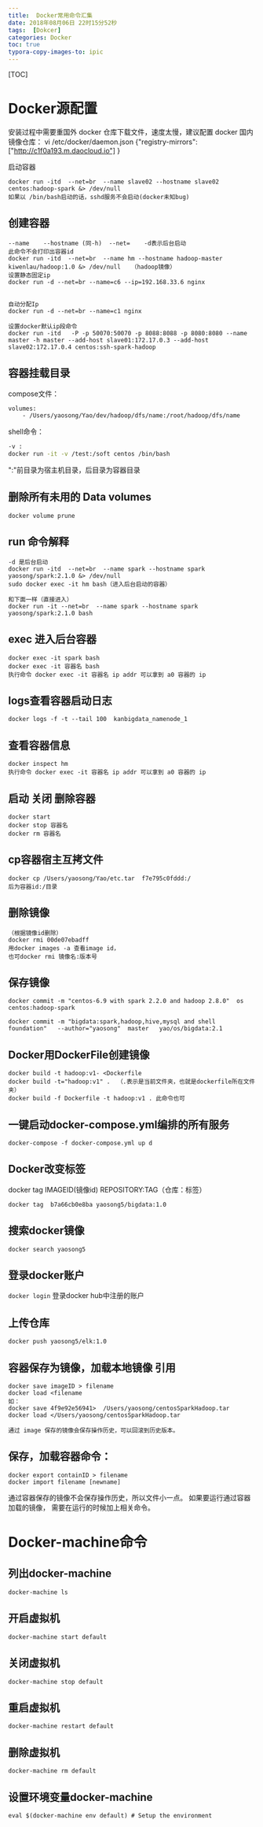 ```yaml
---
title:  Docker常用命令汇集
date: 2018年08月06日 22时15分52秒
tags:  [Dokcer]
categories: Docker
toc: true
typora-copy-images-to: ipic
---
```




[TOC]



# Docker源配置

  安装过程中需要重国外 docker 仓库下载文件，速度太慢，建议配置 docker 国内镜像仓库：
  vi /etc/docker/daemon.json
  {"registry-mirrors":["http://c1f0a193.m.daocloud.io"] }

启动容器

	docker run -itd  --net=br  --name slave02 --hostname slave02 centos:hadoop-spark &> /dev/null
	如果以 /bin/bash启动的话，sshd服务不会启动(docker未知bug)
## 创建容器

	--name    --hostname (同-h)  --net=    -d表示后台启动
	此命令不会打印出容器id
	docker run -itd  --net=br  --name hm --hostname hadoop-master kiwenlau/hadoop:1.0 &> /dev/null   （hadoop镜像）
	设置静态固定ip
	docker run -d --net=br --name=c6 --ip=192.168.33.6 nginx


    自动分配Ip
    docker run -d --net=br --name=c1 nginx
    
    设置docker默认ip段命令
    docker run -itd   -P -p 50070:50070 -p 8088:8088 -p 8080:8080 --name master -h master --add-host slave01:172.17.0.3 --add-host slave02:172.17.0.4 centos:ssh-spark-hadoop

## 容器挂载目录

compose文件：
```Bash
volumes:
	- /Users/yaosong/Yao/dev/hadoop/dfs/name:/root/hadoop/dfs/name
```

shell命令：

```bash
-v : 
docker run -it -v /test:/soft centos /bin/bash
```

":"前目录为宿主机目录，后目录为容器目录



## 删除所有未用的 Data volumes

```
docker volume prune
```



## run 命令解释

	-d 是后台启动
	docker run -itd  --net=br  --name spark --hostname spark yaosong/spark:2.1.0 &> /dev/null
	sudo docker exec -it hm bash（进入后台启动的容器）
	
	和下面一样（直接进入）
	docker run -it --net=br  --name spark --hostname spark yaosong/spark:2.1.0 bash

## exec 进入后台容器
	docker exec -it spark bash
	docker exec -it 容器名 bash
	执行命令 docker exec -it 容器名 ip addr 可以拿到 a0 容器的 ip

## logs查看容器启动日志

```
docker logs -f -t --tail 100  kanbigdata_namenode_1
```





## 查看容器信息

```
docker inspect hm
执行命令 docker exec -it 容器名 ip addr 可以拿到 a0 容器的 ip
```



## 启动 关闭 删除容器

	docker start 
	docker stop 容器名
	docker rm 容器名

## cp容器宿主互拷文件

```
docker cp /Users/yaosong/Yao/etc.tar  f7e795c0fddd:/
后为容器id:/目录
```

## 删除镜像

	（根据镜像id删除）
	docker rmi 00de07ebadff
	用docker images -a 查看image id，
	也可docker rmi 镜像名:版本号


## 保存镜像
```
docker commit -m "centos-6.9 with spark 2.2.0 and hadoop 2.8.0"  os   centos:hadoop-spark

docker commit -m "bigdata:spark,hadoop,hive,mysql and shell  foundation"   --author="yaosong"  master   yao/os/bigdata:2.1
```


## Docker用DockerFile创建镜像

	docker build -t hadoop:v1- <Dockerfile
	docker build -t="hadoop:v1" .  （.表示是当前文件夹，也就是dockerfile所在文件夹）
	docker build -f Dockerfile -t hadoop:v1 . 此命令也可

## 一键启动docker-compose.yml编排的所有服务

```
docker-compose -f docker-compose.yml up d
```

## Docker改变标签

docker tag IMAGEID(镜像id) REPOSITORY:TAG（仓库：标签）

`docker tag  b7a66cb0e8ba yaosong5/bigdata:1.0`

## 搜索docker镜像

```
docker search yaosong5
```



## 登录docker账户

`docker login` 登录docker hub中注册的账户




## 上传仓库

`docker push yaosong5/elk:1.0`

## 容器保存为镜像，加载本地镜像 引用

	docker save imageID > filename
	docker load <filename
	如：
	docker save 4f9e92e56941>  /Users/yaosong/centosSparkHadoop.tar
	docker load </Users/yaosong/centosSparkHadoop.tar
	
	通过 image 保存的镜像会保存操作历史，可以回滚到历史版本。

## 保存，加载容器命令：
	docker export containID > filename
	docker import filename [newname]
通过容器保存的镜像不会保存操作历史，所以文件小一点。
如果要运行通过容器加载的镜像， 需要在运行的时候加上相关命令。

#  Docker-machine命令
## 列出docker-machine

```
docker-machine ls
```

## 开启虚拟机

```
docker-machine start default
```

## 关闭虚拟机

```
docker-machine stop default
```

## 重启虚拟机

```
docker-machine restart default
```

## 删除虚拟机

```
docker-machine rm default
```

## 设置环境变量docker-machine

```
eval $(docker-machine env default) # Setup the environment
```



